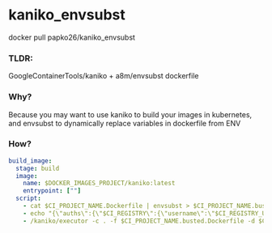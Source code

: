 # kaniko_envsubst
docker pull papko26/kaniko_envsubst

### TLDR:
GoogleContainerTools/kaniko + a8m/envsubst dockerfile

### Why?
Because you may want to use kaniko to build your images in kubernetes, and envsubst to dynamically replace variables in dockerfile from ENV

### How?
```yaml
build_image:
  stage: build
  image:
    name: $DOCKER_IMAGES_PROJECT/kaniko:latest
    entrypoint: [""]
  script:
    - cat $CI_PROJECT_NAME.Dockerfile | envsubst > $CI_PROJECT_NAME.busted.Dockerfile
    - echo "{\"auths\":{\"$CI_REGISTRY\":{\"username\":\"$CI_REGISTRY_USER\",\"password\":\"$CI_REGISTRY_PASSWORD\"}}}" > /kaniko/.docker/config.json
    - /kaniko/executor -c . -f $CI_PROJECT_NAME.busted.Dockerfile -d $CI_REGISTRY_IMAGE/base:$CI_COMMIT_TAG -d $CI_REGISTRY_IMAGE/base:latest
```
